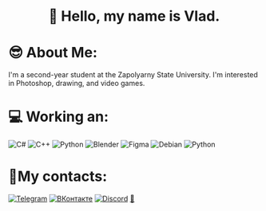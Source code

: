 # <h1 align="center">👋 Hello, my name is Vlad.</h1>

# 😎 About Me:
I'm a second-year student at the Zapolyarny State University. I'm interested in Photoshop, drawing, and video games.

# 💻 Working an:

![C#](https://img.shields.io/badge/c%23-%23239120.svg?style=for-the-badge&logo=c-sharp&logoColor=white) 
![C++](https://img.shields.io/badge/c++-%2300599C.svg?style=for-the-badge&logo=c%2B%2B&logoColor=white) 
![Python](https://img.shields.io/badge/python-3670A0?style=for-the-badge&logo=python&logoColor=ffdd54) 
![Blender](https://img.shields.io/badge/blender-%23F5792A.svg?style=for-the-badge&logo=blender&logoColor=white)	
![Figma](https://img.shields.io/badge/figma-%23F24E1E.svg?style=for-the-badge&logo=figma&logoColor=white)
![Debian](https://img.shields.io/badge/debian-%23A81D33.svg?style=for-the-badge&logo=debian&logoColor=white)
![Python](https://img.shields.io/badge/python-%233776AB.svg?style=for-the-badge&logo=python&logoColor=yellow)

# 📱My contacts:

[![Telegram](https://img.shields.io/badge/-Telegram-090909?style=for-the-badge&logo=telegram)](https://t.me/Auriculchi)
[![ВКонтакте](https://img.shields.io/badge/-VK-090909?style=for-the-badge&logo=Vk&logoColor=4F7DB3)]([https://vk.com/senpai2865](https://vk.com/auriculchi))
[![Discord](https://img.shields.io/badge/discord-090909?style=for-the-badge&logo=discord)](https://discord.com/users/wisky_1789)
[📧](mailto:qeka2005@rambler.ru)

